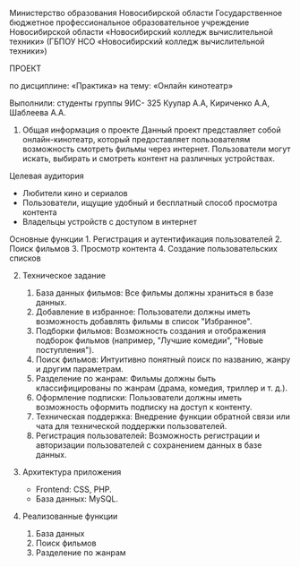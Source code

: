 Министерство образования Новосибирской области
Государственное бюджетное профессиональное образовательное учреждение
Новосибирской области
«Новосибирский колледж вычислительной техники»
(ГБПОУ НСО «Новосибирский колледж вычислительной техники»)

ПРОЕКТ

по дисциплине: «Практика»
на тему: «Онлайн кинотеатр»

Выполнили: студенты
группы 9ИС- 325 Куулар А.А,  Кириченко А.А, Шаблеева А.А.

1. Общая информация о проекте
    Данный проект представляет собой онлайн-кинотеатр, который предоставляет пользователям возможность смотреть фильмы через интернет. Пользователи могут искать, выбирать и смотреть контент на различных устройствах. 

Целевая аудитория
- Любители кино и сериалов
- Пользователи, ищущие удобный и бесплатный способ просмотра контента
- Владельцы устройств с доступом в интернет

Основные функции
    1. Регистрация и аутентификация пользователей
    2. Поиск фильмов
    3. Просмотр контента
    4. Создание пользовательских списков

2. Техническое задание
    1. База данных фильмов: Все фильмы должны храниться в базе данных.
    2. Добавление в избранное: Пользователи должны иметь возможность добавлять фильмы в список "Избранное".
    3. Подборки фильмов: Возможность создания и отображения подборок фильмов (например, "Лучшие комедии", "Новые поступления").
    4. Поиск фильмов: Интуитивно понятный поиск по названию, жанру и другим параметрам.
    5. Разделение по жанрам: Фильмы должны быть классифицированы по жанрам (драма, комедия, триллер и т. д.).
    6. Оформление подписки: Пользователи должны иметь возможность оформить подписку на доступ к контенту.
    7. Техническая поддержка: Внедрение функции обратной связи или чата для технической поддержки пользователей.
    8. Регистрация пользователей: Возможность регистрации и авторизации пользователей с сохранением данных в базе данных.

3. Архитектура приложения
    - Frontend: CSS, PHP.
    - База данных: MySQL.

4. Реализованные функции
    1. База данных
    2. Поиск фильмов
    3. Разделение по жанрам